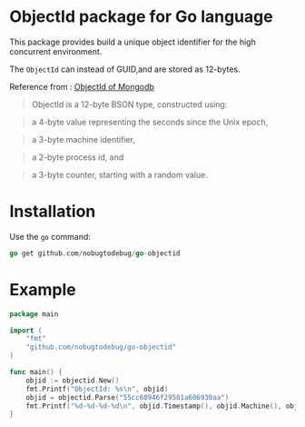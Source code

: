 ﻿ObjectId package for Go language
====
This package provides build a unique object identifier for the high concurrent environment.

The `ObjectId` can instead of GUID,and are stored as 12-bytes.

Reference from : [ObjectId of Mongodb](http://docs.mongodb.org/manual/reference/object-id/)

> ObjectId is a 12-byte BSON type, constructed using:

> a 4-byte value representing the seconds since the Unix epoch,

> a 3-byte machine identifier,

> a 2-byte process id, and

> a 3-byte counter, starting with a random value.

Installation
====
Use the `go` command:
```go
go get github.com/nobugtodebug/go-objectid
```

Example
====
```go
package main

import (
	"fmt"
	"github.com/nobugtodebug/go-objectid"
)

func main() {
	objid := objectid.New()
	fmt.Printf("ObjectId: %s\n", objid)
	objid = objectid.Parse("55cc60946f29581a606930aa")
	fmt.Printf("%d-%d-%d-%d\n", objid.Timestamp(), objid.Machine(), objid.Pid(), objid.Increment())
}

```
